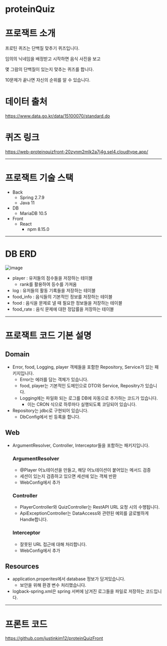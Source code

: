 # proteinQuiz


# 프로잭트 소개

프로틴 퀴즈는 단백질 맞추기 퀴즈입니다. 

임의의 닉네임을 배정받고 시작하면 음식 사진을 보고

몇 그람의 단백질이 있는지 맞추는 퀴즈를 합니다.

10문제가 끝나면 자신의 순위를 알 수 있습니다.

# 데이터 출처

https://www.data.go.kr/data/15100070/standard.do

# 퀴즈 링크

https://web-proteinquizfront-20zynm2mlk2a7j4g.sel4.cloudtype.app/

---

# 프로잭트 기술 스택

- Back
    - Spring 2.7.9
    - Java 11
- DB
    - MariaDB 10.5
- Front
    - React
        - npm 8.15.0

---

# DB ERD

![image](https://github.com/justinkim12/proteinQuiz/erd.png)


- player : 유저들의 점수들을 저장하는 테이블
    - rank를 활용하여 등수를 가져옴
- log : 유저들의 활동 기록들을 저장하는 테이블
- food_info : 음식들의 기본적인 정보를 저장하는 테이블
- food : 음식을 문제로 낼 때 필요한 정보들을 저장하는 테이블
- food_rate : 음식 문제에 대한 정답률을 저장하는 테이블

---

# 프로잭트 코드 기본 설명

## Domain

- Error, food, Logging, player 객체들을 포함한 Repository, Service가 있는 패키지입니다.
    - Error는 에러를 담는 객체가 있습니다.
    - food, player는 기본적인 도메인으로 DTO와 Service, Repositry가 있습니다.
    - Logging에는 파일화 되는 로그를 DB에 자동으로 추가하는 코드가 있습니다.
        - 이는 CRON 식으로 하루마다 실행되도록 코딩되어 있습니다.
- Repository는 jdbc로 구현되어 있습니다.
    - DbConfig에서 빈 등록을 합니다.

## Web

- ArgumentResolver, Controller, Interceptor들을 포함하는 패키지입니다.
    
    ### ArgumentResolver
    
    - @Player 어노테이션을 만들고, 해당 어노테이션이 붙어있는 메서드 검증
    - 세션이 있는지 검증하고 있으면 세션에 있는 객체 반환
    - WebConfig에서 추가
    
    ### Controller
    
    - PlayerController와 QuizController는 RestAPI URL 요청 시의 수행됩니다.
    - ApiExceptionController는 DataAccess와 관련된 예외를 글로벌하게 Handle합니다.
    
    ### Interceptor
    
    - 잘못된 URL 접근에 대해 처리합니다.
    - WebConfig에서 추가

## Resources

- application.properites에서 database 정보가 담겨있습니다.
    - 보안을 위해 환경 변수 처리했습니다.
- logback-spring.xml은 spring 서버에 남겨진 로그들을 파일로 저장하는 코드입니다.

---

# 프론트 코드

https://github.com/justinkim12/proteinQuizFront
